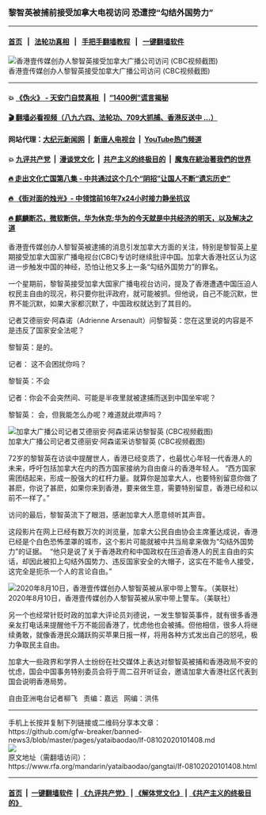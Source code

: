### 黎智英被捕前接受加拿大电视访问  恐遭控“勾结外国势力”
------------------------

#### [首页](https://github.com/gfw-breaker/banned-news3/blob/master/README.md) &nbsp;&nbsp;|&nbsp;&nbsp; [法轮功真相](https://github.com/begood0513/basic/blob/master/README.md)  &nbsp;&nbsp;|&nbsp;&nbsp; [手把手翻墙教程](https://github.com/gfw-breaker/guides/wiki)  &nbsp;&nbsp;|&nbsp;&nbsp; [一键翻墙软件](https://github.com/gfw-breaker/nogfw/blob/master/README.md)  



<div id="headerimg">
 <img alt="香港壹传媒创办人黎智英接受加拿大广播公司访问 (CBC视频截图)" src="https://www.rfa.org/mandarin/yataibaodao/gangtai/lf-08102020101408.html/Lai1.jpg/@@images/d137730f-a6a2-424c-9f68-b4cc396afa9d.jpeg" title="香港壹传媒创办人黎智英接受加拿大广播公司访问 (CBC视频截图)"/>
 <div id="headerimgcontents">
  <div id="headerimgcaption">
   <span>
    香港壹传媒创办人黎智英接受加拿大广播公司访问 (CBC视频截图)
   </span>
   <!-- zoomattribute -->
  </div>
  <!-- headerimgcaption -->
 </div>
 <!-- headerimagecontents -->
</div>

<hr/>


#### 💥 [《伪火》 - 天安门自焚真相 ](http://141.164.51.119:10000/videos/blog/weihuo.html)&nbsp; |&nbsp; [“1400例”谎言揭秘  ](http://141.164.51.119:10000/videos/blog/jiexi1400.html)

#### [ 🎬  翻墙必看视频（八九六四、法轮功、709大抓捕、香港反送中 ...）](https://github.com/gfw-breaker/links/blob/master/banned.md)

#### 网站代理：[大纪元新闻网](http://167.172.10.89:10080/gb/) &nbsp;|&nbsp; [新唐人电视台](http://167.172.10.89:8808/gb/) &nbsp;|&nbsp; [YouTube热门频道](http://158.247.203.241/youtube.html)

#### 💥 [九评共产党](http://141.164.51.119:10000/videos/res/jiuping/)&nbsp; |&nbsp; [漫谈党文化](http://141.164.51.119:10000/videos/res/mtdwh/)&nbsp; |&nbsp; [共产主义的终极目的](http://141.164.51.119:10000/videos/res/zjmd/)&nbsp; |&nbsp; [魔鬼在統治著我們的世界](http://141.164.51.119:10000/videos/res/TheSpecter/)  

#### [ 🔥  走出文化亡国第八集 - 中共通过这个几个“阴招”让国人不断“遗忘历史”  ](http://141.164.51.119:10000/videos/news/../res/zcwhwg/index.html)

#### [ 🔥  《街对面的烛光》- 中领馆前16年7x24小时接力静坐抗议](http://141.164.51.119:10000/videos/news/../legend/index.html)

#### [ 🔥  麒麟断芯，微软断供，华为休克;华为的今天就是中共经济的明天，以及解决之道](http://141.164.51.119:10000/videos/news/ztl03.html)

<div id="storytext">
 <div>
  <div class="slot_header">
  </div>
 </div>
 <p>
  香港壹传媒创办人黎智英被逮捕的消息引发加拿大方面的关注，特别是黎智英上星期接受加拿大国家广播电视台(CBC)专访时继续批评中国。加拿大香港社区认为这进一步触发中国的神经，恐怕让他又多上一条“勾结外国势力”的罪名。
 </p>
 <p>
  一个星期前，黎智英接受加拿大国家广播电视台访问，提及了香港遭遇中国压迫人权民主自由的现况，称只要你批评政府，就可能被抓。但他说，自己不能沉默，世界不能沉默，如果大家都沉默了，中国政权就达到了其目的。
 </p>
 <p>
 </p>
 <p>
 </p>
 <p>
  记者艾德丽安·阿森诺（Adrienne Arsenault）问黎智英：您在这里说的内容是不是违反了国家安全法呢？
 </p>
 <p>
  黎智英：是的。
 </p>
 <p>
  记者： 这不会困扰你吗？
 </p>
 <p>
  黎智英：不会
 </p>
 <p>
  记者：你会不会突然间、可能是半夜里就被逮捕而送到中国坐牢呢？
 </p>
 <p>
  黎智英： 会，但我能怎么办呢？难道就此噤声吗？
 </p>
 <p>
  <div class="image-inline captioned" style="width:680px;">
   <div style="width:680px;">
    <img alt="加拿大广播公司记者艾德丽安·阿森诺采访黎智英 (CBC视频截图)" src="https://www.rfa.org/mandarin/yataibaodao/gangtai/lf-08102020101408.html/Lai2.jpg" title="加拿大广播公司记者艾德丽安·阿森诺采访黎智英 (CBC视频截图)"/>
   </div>
   <div class="image-caption">
    <span style="width:680px;">
     加拿大广播公司记者艾德丽安·阿森诺采访黎智英 (CBC视频截图)
    </span>
    <span class="copyright">
    </span>
   </div>
  </div>
 </p>
 <p>
 </p>
 <p>
  72岁的黎智英在访谈中提醒世人，香港已经变质了，也最忧心年轻一代香港人的未来，呼吁包括加拿大在内的西方国家接纳为自由奋斗的香港年轻人。 “西方国家需团结起来，形成一股强大的杠杆力量。就算你是加拿大人，也要特别留意你做了甚麽，你说了甚麽，如果你来到香港，要来做生意，需要特别留意，香港已经和以前不一样了。”
 </p>
 <p>
  访问的最后，黎智英流下了眼泪，感谢加拿大人愿意倾听其声音。
 </p>
 <p>
  这段影片在网上已经有数万次的浏览量，加拿大公民自由协会主席董达成说，香港已经是个白色恐怖垄罩的城市，这个影片可能就被中共当局拿来做为“勾结外国势力”的证据。  “他只是说了关于香港政府和中国政权在压迫香港人的民主自由的实话，却因此被扣上勾结外国势力、违反国家安全的大帽子，这实在不能令人接受，这完全是扼杀一个人的言论自由。”
 </p>
 <p>
  <div class="image-inline captioned" style="width:680px;">
   <div style="width:680px;">
    <img alt="2020年8月10日，香港壹传媒创办人黎智英被从家中带上警车。（美联社）" src="https://www.rfa.org/mandarin/yataibaodao/gangtai/lf-08102020101408.html/lf0810.jpg" title="2020年8月10日，香港壹传媒创办人黎智英被从家中带上警车。（美联社）"/>
   </div>
   <div class="image-caption">
    <span style="width:680px;">
     2020年8月10日，香港壹传媒创办人黎智英被从家中带上警车。（美联社）
    </span>
    <span class="copyright">
    </span>
   </div>
  </div>
 </p>
 <p>
 </p>
 <p>
  另一个也经常针贬时政的加拿大评论员刘德说，一发生黎智英事件，就有很多香港亲友打电话来提醒他千万不能回香港了，忧虑他也会被捕。但他相信，很多人将继续勇敢，就像香港民众踊跃购买苹果日报一样，将用各种方式发出自己的怒吼，极力争取民主自由。
 </p>
 <p>
  加拿大一些政界和学界人士纷纷在社交媒体上表达对黎智英被捕和香港政局不安的忧虑，国会中国事务特别委员会将于周二召开听证会，邀请加拿大香港社区代表到国会说明香港局势。
 </p>
 <p>
 </p>
 <p>
  自由亚洲电台记者柳飞   责编：嘉远   网编：洪伟
 </p>
</div>

<hr/>
手机上长按并复制下列链接或二维码分享本文章：<br/>
https://github.com/gfw-breaker/banned-news3/blob/master/pages/yataibaodao/lf-08102020101408.md <br/>
<a href='https://github.com/gfw-breaker/banned-news3/blob/master/pages/yataibaodao/lf-08102020101408.md'><img src='https://github.com/gfw-breaker/banned-news3/blob/master/pages/yataibaodao/lf-08102020101408.md.png'/></a> <br/>
原文地址（需翻墙访问）：https://www.rfa.org/mandarin/yataibaodao/gangtai/lf-08102020101408.html


------------------------
#### [首页](https://github.com/gfw-breaker/banned-news3/blob/master/README.md) &nbsp;|&nbsp; [一键翻墙软件](https://github.com/gfw-breaker/nogfw/blob/master/README.md) &nbsp;| [《九评共产党》](https://github.com/gfw-breaker/9ping.md/blob/master/README.md#九评之一评共产党是什么) | [《解体党文化》](https://github.com/gfw-breaker/jtdwh.md/blob/master/README.md) | [《共产主义的终极目的》](https://github.com/gfw-breaker/gczydzjmd.md/blob/master/README.md)


<img src='http://gfw-breaker.win/banned-news3/pages/yataibaodao/lf-08102020101408.md' width='0px' height='0px'/>